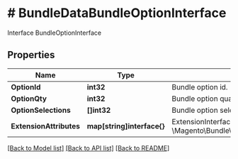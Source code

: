 # # BundleDataBundleOptionInterface
Interface BundleOptionInterface

## Properties 


Name | Type | Description | Notes
------------ | ------------- | ------------- | -------------
**OptionId**| **int32** | Bundle option id.  |
**OptionQty**| **int32** | Bundle option quantity.  |
**OptionSelections**| **[]int32** | Bundle option selection ids.  |
**ExtensionAttributes**| **map[string]interface{}** | ExtensionInterface class for @see \\Magento\\Bundle\\Api\\Data\\BundleOptionInterface  | [optional]


[[Back to Model list]](../../README.md#models) [[Back to API list]](../../README.md#endpoints) [[Back to README]](../../README.md)

